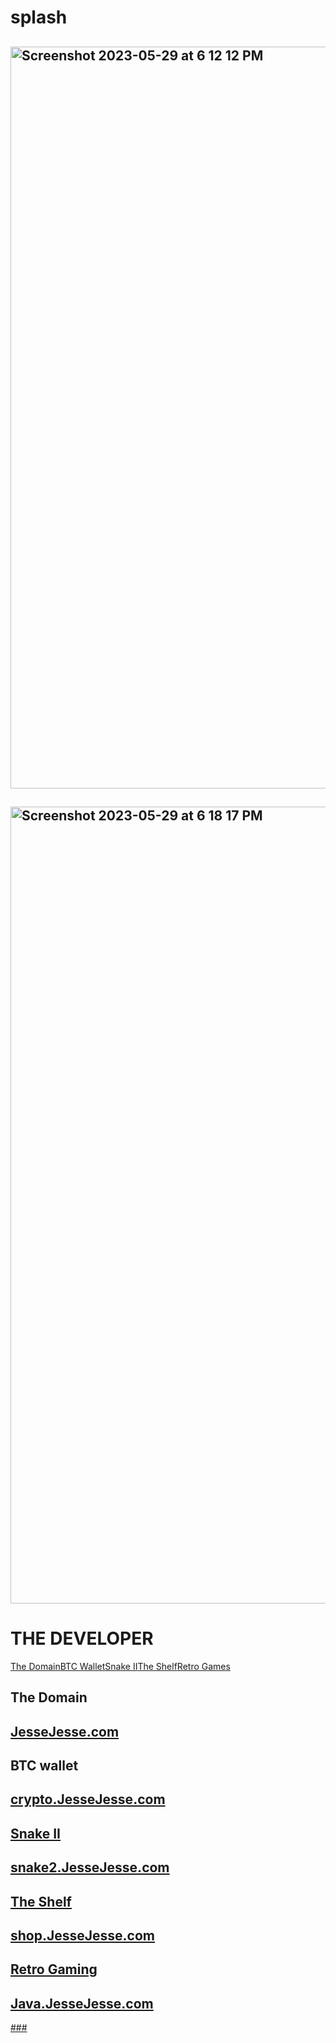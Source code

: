# splash
## <img width="1187" alt="Screenshot 2023-05-29 at 6 12 12 PM" src="https://github.com/sudo-self/splash/assets/119916323/5e0d9b6f-fe9c-44e4-9863-88cd843810a3">
## <img width="1275" alt="Screenshot 2023-05-29 at 6 18 17 PM" src="https://github.com/sudo-self/splash/assets/119916323/cae88328-0873-4a80-a956-517ce35fcdda">
### 
</head>
<body>
<sectio class="nav">
  <h1>THE DEVELOPER</h1>
  <div class="nav-container"><a class="nav-tab" href="#tab-svelte">The Domain</a><a class="nav-tab" href="#tab-esbuild">BTC Wallet</a><a class="nav-tab" href="#tab-next">Snake II</a><a class="nav-tab" href="#tab-typescript">The Shelf</a><a class="nav-tab" href="#tab-vite">Retro Games</a><span class="nav-tab-slider"></span></div>
</sectio>
<main class="main">
  <section class="slider" id="tab-svelte">
    <h1>The Domain</h1>
    <h2><a href="https://JesseJesse.com">JesseJesse.com</a></h2>
  </section>
  <section class="slider" id="tab-esbuild">
    <h1>BTC wallet</h1>
    <h2><a href="https://crypto.JesseJesse.com">crypto.JesseJesse.com</h2>
  </section>
  <section class="slider" id="tab-next">
    <h1>Snake II</h1>
    <h2><a href="https://snake2.JesseJesse.com">snake2.JesseJesse.com</h2>
  </section>
  <section class="slider" id="tab-typescript">
    <h1>The Shelf</h1>
    <h2><a href="https://shop.JesseJesse.com">shop.JesseJesse.com</h2>
  </section>
  <section class="slider" id="tab-vite">
    <h1>Retro Gaming</h1>
    <h2><a href="https://Java.JesseJesse.com">Java.JesseJesse.com</h2>
  </section>
</main>
<canvas class="background"></canvas>

  <script src='https://cdnjs.cloudflare.com/ajax/libs/jquery/3.6.0/jquery.min.js'></script><script  src="./script.js"></script>

</body>
</html>
###


